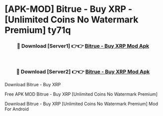 # [APK-MOD] Bitrue - Buy XRP - [Unlimited Coins No Watermark Premium] ty71q



<div align="center">
<h3>🔴 Download [Server1] 👉👉 <a href="https://momento.my/?title=Bitrue_-_Buy_XRP">Bitrue - Buy XRP Mod Apk</a></h3><br>

<h3>🔴 Download [Server2] 👉👉 <a href="https://momento.my/?title=Bitrue_-_Buy_XRP">Bitrue - Buy XRP Mod Apk</a></h3>
</div>



Download Bitrue - Buy XRP 

Free APK MOD Bitrue - Buy XRP [Unlimited Coins No Watermark Premium]

Download Bitrue - Buy XRP [Unlimited Coins No Watermark Premium] Mod For Android
